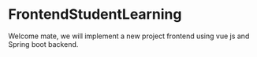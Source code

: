 # FrontendStudentLearning
Welcome mate, we will implement a new project frontend using vue js and Spring boot backend.
